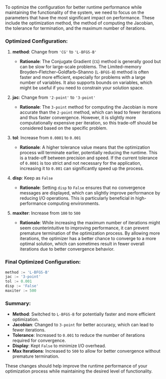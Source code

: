To optimize the configuration for better runtime performance while maintaining the functionality of the system, we need to focus on the parameters that have the most significant impact on performance. These include the optimization method, the method of computing the Jacobian, the tolerance for termination, and the maximum number of iterations.

### Optimized Configuration:

1. **method**: Change from `'CG'` to `'L-BFGS-B'`
   - **Rationale**: The Conjugate Gradient (`CG`) method is generally good but can be slow for large-scale problems. The Limited-memory Broyden–Fletcher–Goldfarb–Shanno (`L-BFGS-B`) method is often faster and more efficient, especially for problems with a large number of variables. It also supports bounds on variables, which might be useful if you need to constrain your solution space.

2. **jac**: Change from `'2-point'` to `'3-point'`
   - **Rationale**: The `3-point` method for computing the Jacobian is more accurate than the `2-point` method, which can lead to fewer iterations and thus faster convergence. However, it is slightly more computationally expensive per iteration, so this trade-off should be considered based on the specific problem.

3. **tol**: Increase from `0.0001` to `0.001`
   - **Rationale**: A higher tolerance value means that the optimization process will terminate earlier, potentially reducing the runtime. This is a trade-off between precision and speed. If the current tolerance of `0.0001` is too strict and not necessary for the application, increasing it to `0.001` can significantly speed up the process.

4. **disp**: Keep as `False`
   - **Rationale**: Setting `disp` to `False` ensures that no convergence messages are displayed, which can slightly improve performance by reducing I/O operations. This is particularly beneficial in high-performance computing environments.

5. **maxiter**: Increase from `100` to `500`
   - **Rationale**: While increasing the maximum number of iterations might seem counterintuitive to improving performance, it can prevent premature termination of the optimization process. By allowing more iterations, the optimizer has a better chance to converge to a more optimal solution, which can sometimes result in fewer overall iterations due to better convergence behavior.

### Final Optimized Configuration:
```python
method := 'L-BFGS-B'
jac := '3-point'
tol := 0.001
disp := 'False'
maxiter := 500
```

### Summary:
- **Method**: Switched to `L-BFGS-B` for potentially faster and more efficient optimization.
- **Jacobian**: Changed to `3-point` for better accuracy, which can lead to fewer iterations.
- **Tolerance**: Increased to `0.001` to reduce the number of iterations required for convergence.
- **Display**: Kept `False` to minimize I/O overhead.
- **Max Iterations**: Increased to `500` to allow for better convergence without premature termination.

These changes should help improve the runtime performance of your optimization process while maintaining the desired level of functionality.
